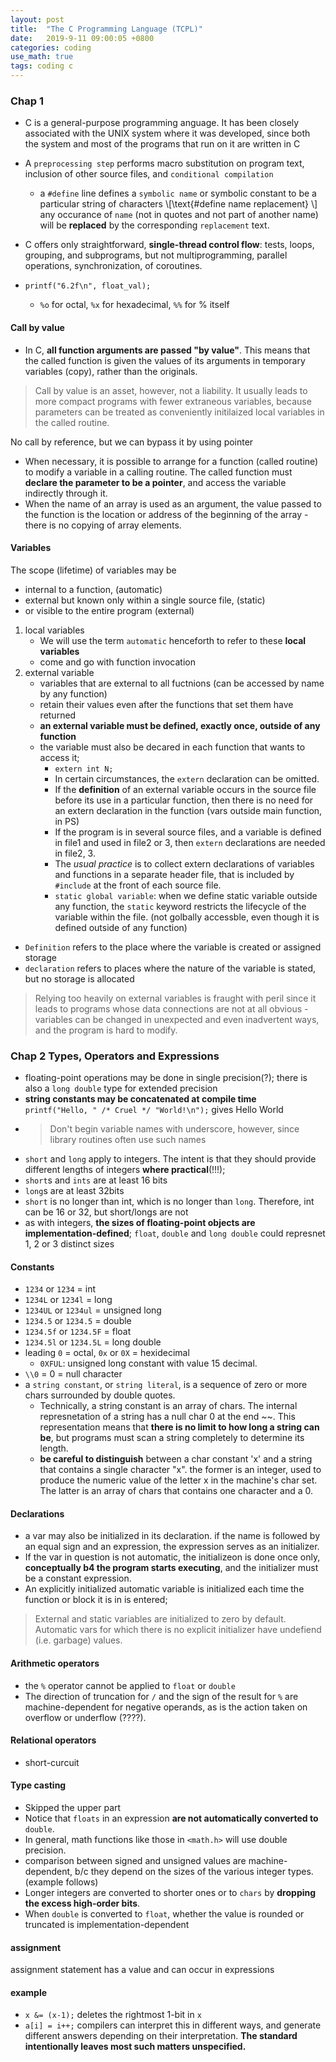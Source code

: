 ```yaml
---
layout: post
title:  "The C Programming Language (TCPL)"
date:   2019-9-11 09:00:05 +0800
categories: coding
use_math: true
tags: coding c
---
```


### Chap 1
- C is a general-purpose programming anguage. It has been closely associated with the UNIX system where it was developed, since both the system and most of the programs that run on it are written in C

- A `preprocessing step` performs macro substitution on program text, inclusion of other source files, and `conditional compilation`
  - a `#define` line defines a `symbolic name` or symbolic constant to be a particular string of characters \\[\text\{#define name replacement\} \\] any occurance of `name` (not in quotes and not part of another name) will be __replaced__ by the corresponding `replacement` text.

- C offers only straightforward, __single-thread control flow__: tests, loops, grouping, and subprograms, but not multiprogramming, parallel operations, synchronization, of coroutines.
- `printf("6.2f\n", float_val);`
  - `%o` for octal, `%x` for hexadecimal, `%%` for % itself

#### Call by value
- In C, __all function arguments are passed "by value"__. This means that the called function is given the values of its arguments in temporary variables (copy), rather than the originals.
> Call by value is an asset, however, not a liability. It usually leads to more compact programs with fewer extraneous variables, because parameters can be treated as conveniently initilaized local variables in the called routine.

No call by reference, but we can bypass it by using pointer
- When necessary, it is possible to arrange for a function (called routine) to modify a variable in a calling routine. The called function must __declare the parameter to be a pointer__, and access the variable indirectly through it.
- When the name of an array is used as an argument, the value passed to the function is the location or address of the beginning of the array - there is no copying of array elements.

#### Variables
The scope (lifetime) of variables may be
- internal to a function, (automatic)
- external but known only within a single source file, (static)
- or visible to the entire program (external)

1. local variables
   - We will use the term `automatic` henceforth to refer to these __local variables__
   - come and go with function invocation
2. external variable
   - variables that are external to all fuctnions (can be accessed by name by any function)
   - retain their values even after the functions that set them have returned
   - __an external variable must be defined, exactly once, outside of any function__
   - the variable must also be decared in each function that wants to access it;
     - `extern int N;`
     - In certain circumstances, the `extern` declaration can be omitted.
     - If the __definition__ of  an external variable occurs in the source file before its use in a particular function, then there is no need for an extern declaration in the function (vars outside main function, in PS)
     - If the program is in several source files, and a variable is defined in file1 and used in file2 or 3, then `extern` declarations are needed in file2, 3.
     - The _usual practice_ is to collect extern declarations of variables and functions in a separate header file, that is included by `#include` at the front of each source file.
     - `static global variable`: when we define static variable outside any function, the `static` keyword restricts the lifecycle of the variable within the file. (not golbally accessble, even though it is defined outside of any function)

- `Definition` refers to the place where the variable is created or assigned storage
- `declaration` refers to places where the nature of the variable is stated, but no storage is allocated

> Relying too heavily on external variables is fraught with peril since it leads to programs whose data connections are not at all obvious - variables can be changed in unexpected and even inadvertent ways, and the program is hard to modify.


### Chap 2 Types, Operators and Expressions
- floating-point operations may be done in single precision(?); there is also a `long double` type for extended precision
- __string constants may be concatenated at compile time__  
  `printf("Hello, " /* Cruel */ "World!\n");` gives Hello World
- > Don't begin variable names with underscore, however, since library routines often use such names
- `short` and `long` apply to integers. The intent is that they should provide different lengths of integers __where practical__(!!!);
- `short`s and `ints` are at least 16 bits
- `long`s are at least 32bits
- `short` is no longer than int, which is no longer than `long`. Therefore, int can be 16 or 32, but short/longs are not
- as with integers, __the sizes of floating-point objects are implementation-defined__; `float`, `double` and `long double` could represnet 1, 2 or 3 distinct sizes

#### Constants
- `1234` or `1234` = int
- `1234L` or `1234l` = long
- `1234UL` or `1234ul` = unsigned long
- `1234.5` or `1234.5` = double
- `1234.5f` or `1234.5F` = float
- `1234.5l` or `1234.5L` = long double
- leading `0` = octal, `0x` or `0X` = hexidecimal 
  - `0XFUL`: unsigned long constant with value 15 decimal.
- `\\0` = 0 = null character
- a `string constant`, or `string literal`, is a sequence of zero or more chars surrounded by double quotes.
  - Technically, a string constant is an array of chars. The internal represnetation of a string has a null char 0 at the end ~~. This representation means that __there is no limit to how long a string can be__, but programs must scan a string completely to determine its length.
  - __be careful to distinguish__ between a char constant 'x' and a string that contains a single character "x". the former is an integer, used to produce the numeric value of the letter x in the machine's char set. The latter is an array of chars that contains one character and a 0.

#### Declarations
* a var may also be initialized in its declaration. if the name is followed by an equal sign and an expression, the expression serves as an initializer.
* If the var in question is not automatic, the initializeon is done once only, __conceptually b4 the program starts executing__, and the initializer must be a constant expression.
* An explicitly initialized automatic variable is initialized each time the function or block it is in is entered;

> External and static variables are initialized to zero by default. Automatic vars for which there is no explicit initializer have undefiend (i.e. garbage) values.

#### Arithmetic operators
* the `%` operator cannot be applied to `float` or `double`
* The direction of truncation for `/` and the sign of the result for `%` are machine-dependent for negative operands, as is the action taken on overflow or underflow (????).

#### Relational operators
- short-curcuit

#### Type casting
* Skipped the upper part
* Notice that `floats` in an expression __are not automatically converted to__ `double`.
* In general, math functions like those in `<math.h>` will use double precision.
* comparison between signed and unsigned values are machine-dependent, b/c they depend on the sizes of the various integer types. (example follows)
* Longer integers are converted to shorter ones or to `chars` by __dropping the excess high-order bits__.
* When `double` is converted to `float`, whether the value is rounded or truncated is implementation-dependent

#### assignment
assignment statement has a value and can occur in expressions

#### example
* `x &= (x-1);` deletes the rightmost 1-bit in `x`
* `a[i] = i++;` compilers can interpret this in different ways, and generate different answers depending on their interpretation. __The standard intentionally leaves most such matters unspecified.__